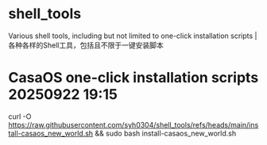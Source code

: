 # shell_tools
Various shell tools, including but not limited to one-click installation scripts |各种各样的Shell工具，包括且不限于一键安装脚本
# CasaOS one-click installation scripts 20250922 19:15
curl -O https://raw.githubusercontent.com/syh0304/shell_tools/refs/heads/main/install-casaos_new_world.sh && sudo bash install-casaos_new_world.sh

